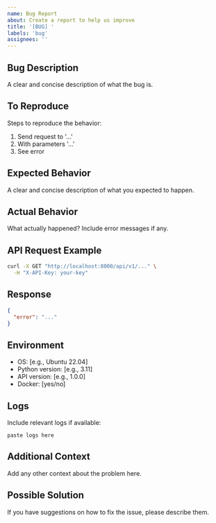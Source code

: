```yaml
---
name: Bug Report
about: Create a report to help us improve
title: '[BUG] '
labels: 'bug'
assignees: ''
---
```


## Bug Description
A clear and concise description of what the bug is.

## To Reproduce
Steps to reproduce the behavior:
1. Send request to '...'
2. With parameters '...'
3. See error

## Expected Behavior
A clear and concise description of what you expected to happen.

## Actual Behavior
What actually happened? Include error messages if any.

## API Request Example
```bash
curl -X GET "http://localhost:8000/api/v1/..." \
  -H "X-API-Key: your-key"
```

## Response
```json
{
  "error": "..."
}
```

## Environment
- OS: [e.g., Ubuntu 22.04]
- Python version: [e.g., 3.11]
- API version: [e.g., 1.0.0]
- Docker: [yes/no]

## Logs
Include relevant logs if available:
```
paste logs here
```

## Additional Context
Add any other context about the problem here.

## Possible Solution
If you have suggestions on how to fix the issue, please describe them.